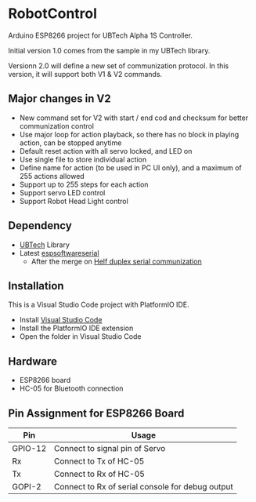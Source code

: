 # RobotControl

Arduino ESP8266 project for UBTech Alpha 1S Controller.

Initial version 1.0 comes from the sample in my UBTech library.

Versionn 2.0 will define a new set of communization protocol.
In this version, it will support both V1 & V2 commands.


## Major changes in V2

- New command set for V2 with start / end cod and checksum for better communization control
- Use major loop for action playback, so there has no block in playing action, can be stopped anytime
- Default reset action with all servo locked, and LED on
- Use single file to store individual action
- Define name for action (to be used in PC UI only), and a maximum of 255 actions allowed
- Support up to 255 steps for each action
- Support servo LED control
- Support Robot Head Light control


## Dependency

- [UBTech] Library 
- Latest [espsoftwareserial] 
  - After the merge on [Helf duplex serial communization]


## Installation

This is a Visual Studio Code project with PlatformIO IDE.

- Install [Visual Studio Code]
- Install the PlatformIO IDE extension
- Open the folder in Visual Studio Code

## Hardware

- ESP8266 board
- HC-05 for Bluetooth connection

## Pin Assignment for ESP8266 Board

| Pin | Usage |
| ------ | ------ |
| GPIO-12 | Connect to signal pin of Servo |
| Rx | Connect to Tx of HC-05 |
| Tx | Connect to Rx of HC-05 |
| GOPI-2 | Connect to Rx of serial console for debug output 


[UBTech]: <https://github.com/Super169/UBTech.git>
[espsoftwareserial]: <https://github.com/Super169/espsoftwareserial.git>
[Visual Studio Code]: <https://code.visualstudio.com/>
[Helf duplex serial communization]: <https://github.com/plerup/espsoftwareserial/commit/12664f2355be24b49138a83a76de96803e3040d7>
